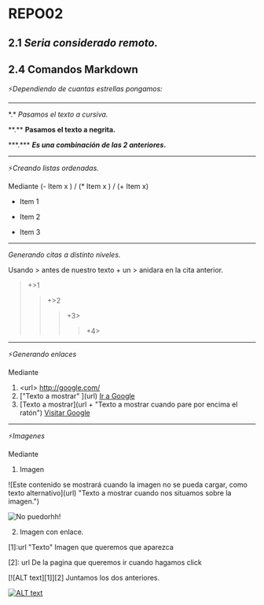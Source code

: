 # REPO02

## 2.1 ***Seria considerado remoto.*** 


## 2.4 Comandos Markdown

⚡*Dependiendo de cuantas estrellas pongamos:*  

---
\*.* *Pasamos el texto a cursiva.*

\*\*.** **Pasamos el texto a negrita.**

\*\*\*.*** ***Es una combinación de las 2 anteriores.***

---
⚡*Creando listas ordenadas.*

Mediante  (\- Item x ) / (* Item x ) / (+ Item x) 

- Item 1
* Item 2
+ Item 3
---
*Generando citas a distinto niveles.*

Usando > antes de nuestro texto + un > anidara en la cita anterior.
>+>1
>>+>2
>>>+3>
>>>>+4>
---
⚡*Generando enlaces*

Mediante 
1) \<url>   <http://google.com/>
2) \["Texto a mostrar" ](url)    [Ir a Google](http://www.google.es)
3) [Texto a mostrar](url + "Texto a mostrar cuando pare por encima el ratón") [Visitar Google](https://www.google.es "Pecador de la Pradera")
---
⚡*Imagenes*

Mediante

1) Imagen

\!\[Este contenido se mostrará cuando la imagen no se pueda cargar, como texto alternativo](url) "Texto a mostrar cuando nos situamos sobre la imagen.")

![No puedorhh!](https://i.ytimg.com/vi/m_hCngDH41o/maxresdefault.jpg "Tú trabajas menos que el sastre de Tarzán!!")

2) Imagen con enlace.

\[1]:url "Texto" Imagen que queremos que aparezca

\[2]: url  De la pagina que queremos ir cuando hagamos click

\[\![ALT text]\[1]]\[2]  Juntamos los dos anteriores.


[1]:https://th.bing.com/th/id/R.165647651ed315b7975dc1aa50fa28e4?rik=t6g1NVSQfpeDoQ&riu=http%3a%2f%2fwww.ciberperiodicoalboran.blogsek.es%2ffiles%2f2017%2f11%2fChiquito.jpg&ehk=VtZSI0PR2euMl9w4nRefiHyA%2bxdcwe4mYQbTfdzFvL4%3d&risl=&pid=ImgRaw&r=0 "Chiquito de la Calzada"

[2]:https://image.jimcdn.com/app/cms/image/transf/none/path/sc42f6dd54c461606/image/i0e737e6ee0cc21a1/version/1349859141/gif-de-chiquito-de-la-calzada.gif

[![ALT text][1]][2]







